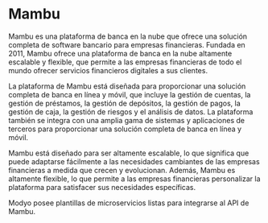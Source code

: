 # Mambu

Mambu es una plataforma de banca en la nube que ofrece una solución completa de software bancario para empresas financieras. Fundada en 2011, Mambu ofrece una plataforma de banca en la nube altamente escalable y flexible, que permite a las empresas financieras de todo el mundo ofrecer servicios financieros digitales a sus clientes.

La plataforma de Mambu está diseñada para proporcionar una solución completa de banca en línea y móvil, que incluye la gestión de cuentas, la gestión de préstamos, la gestión de depósitos, la gestión de pagos, la gestión de caja, la gestión de riesgos y el análisis de datos. La plataforma también se integra con una amplia gama de sistemas y aplicaciones de terceros para proporcionar una solución completa de banca en línea y móvil.

Mambu está diseñado para ser altamente escalable, lo que significa que puede adaptarse fácilmente a las necesidades cambiantes de las empresas financieras a medida que crecen y evolucionan. Además, Mambu es altamente flexible, lo que permite a las empresas financieras personalizar la plataforma para satisfacer sus necesidades específicas.

Modyo posee plantillas de microservicios listas para integrarse al API de Mambu.